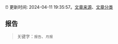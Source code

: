 :alarm_clock: 更新时间: 2024-04-11 19:35:57。[文章来源](/README.md)、[文章分类](/TAGS.md)

## 报告


> 关键字：`报告`、`月报`



